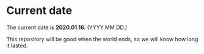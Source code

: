 # Current date

The current date is **2020.01.16.** (YYYY.MM.DD.)

This repository will be good when the world ends, so we will know how long it lasted.